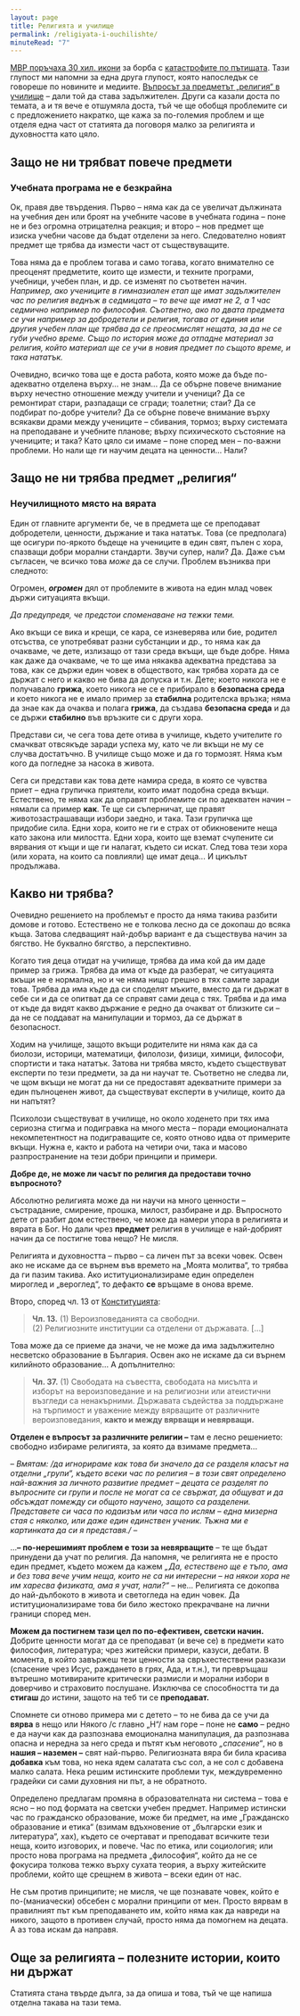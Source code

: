 ```yaml
---
layout: page
title: Религията и училище
permalink: /religiyata-i-ouchilishte/
minuteRead: "7"
---
```

[МВР поръчаха 30 хил. икони](https://www.dw.com/bg/mvr-se-pazi-decata-s-ikoni-i-baloni-koj-porca-tozi-absurd/a-72667131) за борба с [катастрофите по пътищата](https://chernapista.com/). Тази глупост ми напомни за една друга глупост, която напоследък се говореше по новините и медиите. [Въпросът за предметът „религия“ в училище](https://www.dw.com/bg/poslusanie-i-religia-v-ucilise-nakde-trgva-blgaria/a-71843040) – дали той да става задължителен. Други са казали доста по темата, а и тя вече е отшумяла доста, тъй че ще обобщя проблемите си с предложението накратко, ще кажа за по-големия проблем и ще отделя една част от статията да поговоря малко за религията и духовността като цяло.
## Защо не ни трябват повече предмети
### Учебната програма не е безкрайна
Ок, правя две твърдения. Първо – няма как да се увеличат дължината на учебния ден или броят на учебните часове в учебната година – поне не и без огромна отрицателна реакция; и второ – нов предмет ще изиска учебни часове да бъдат отделени за него. Следователно новият предмет ще трябва да измести част от съществуващите.

Това няма да е проблем тогава и само тогава, когато внимателно се преоценят предметите, които ще измести, и техните програми, учебници, учебен план, и др. се изменят по съответен начин.
*Например, ако учениците в гимназиален етап ще имат задължителен час по религия веднъж в седмицата – то вече ще имат не 2, а 1 час седмично например по философия. Съответно, ако по двата предмета се учи например за добродетели и религия, тогава от единия или другия учебен план ще трябва да се преосмислят нещата, за да не се губи учебно време. Също по история може да отпадне материал за религия, който материал ще се учи в новия предмет по същото време, и така нататък.*

Очевидно, всичко това ще е доста работа, която може да бъде по-адекватно отделена върху... не знам... Да се обърне повече внимание върху нечестно отношение между учители и ученици? Да се ремонтират стари, разпадащи се сгради; тоалетни; стаи? Да се подбират по-добре учители? Да се обърне повече внимание върху всякакви драми между учениците – сбивания, тормоз; върху системата на преподаване и учебните планове; върху психическото състояние на учениците; и така? Като цяло си имаме – поне според мен – по-важни проблеми.
Но нали ще ги научим децата на ценности... Нали?
## Защо не ни трябва предмет „религия“
### Неучилищното място на вярата 
Един от главните аргументи бе, че в предмета ще се преподават добродетели, ценности, държание и така нататък. Това (се предполага) ще осигури по-яркото бъдеще на учениците в един свят, пълен с хора, спазващи добри морални стандарти. Звучи супер, нали? Да. Даже съм съгласен, че всичко това *може* да се случи. Проблем възниква при следното:

Огромен, ***огромен*** дял от проблемите в живота на един млад човек държи ситуацията вкъщи.

*Да предупредя, че предстои споменаване на тежки теми.*

Ако вкъщи се вика и крещи, се кара, се изневерява или бие, родител отсъства, се употребяват разни субстанции и др., то няма как да очакваме, че дете, излизащо от тази среда вкъщи, ще бъде добре. Няма как даже да очакваме, че то ще има някаква адекватна представа за това, как се държи един човек в обществото, как трябва хората да се държат с него и какво не бива да допуска и т.н. Дете; което никога не е получавало **грижа**, което никога не се е прибирало в **безопасна среда** и което никога не е имало пример за **стабилна** родителска връзка; няма да знае как да очаква и полага **грижа**, да създава **безопасна среда** и да се държи **стабилно** във връзките си с други хора.

Представи си, че сега това дете отива в училище, където учителите го смачкват отвсякъде заради успеха му, като че ли вкъщи не му се случва достатъчно. В училище също може и да го тормозят. Няма към кого да погледне за насока в живота.

Сега си представи как това дете намира среда, в която се чувства приет – една групичка приятели, които имат подобна среда вкъщи. Естествено, те няма как да оправят проблемите си по адекватен начин – нямали са пример **как**. Те ще си съперничат, ще правят животозастрашаващи избори заедно, и така. Тази групичка ще придобие сила. Едни хора, които не ги е страх от обикновените неща като закона или милостта. Едни хора, които ще вземат счупените си вярвания от къщи и ще ги налагат, където си искат. След това тези хора (или хората, на които са повлияли) ще имат деца... И цикълът продължава.

## Какво ни трябва?
Очевидно решението на проблемът е просто да няма такива разбити домове и готово. Естествено не е толкова лесно да се докопаш до всяка къща. Затова следващият най-добър вариант е да съществува начин за бягство. Не буквално бягство, а перспективно.

Когато тия деца отидат на училище, трябва да има кой да им даде пример за грижа. Трябва да има от къде да разберат, че ситуацията вкъщи не е нормална, но и че няма нищо грешно в тях самите заради това. Трябва да има къде да си споделят мъките, вместо да ги държат в себе си и да се опитват да се справят сами деца с тях. Трябва и да има от къде да видят какво държание е редно да очакват от близките си – да не се поддават на манипулации и тормоз, да се държат в безопасност.

Ходим на училище, защото вкъщи родителите ни няма как да са биолози, историци, математици, филолози, физици, химици, философи, спортисти и така нататък. Затова ни трябва място, където съществуват експерти по тези предмети, за да ни научат те. Съответно не следва ли, че щом вкъщи не могат да ни се предоставят адекватните примери за един пълноценен живот, да съществуват експерти в училище, които да ни напътят?

Психолози съществуват в училище, но около ходенето при тях има сериозна стигма и подигравка на много места – поради емоционалната некомпетентност на подиграващите се, която отново идва от примерите вкъщи. Нужна е, както и работа на четири очи, така и масово разпространение на тези добри принципи и примери.

**Добре де, не може ли часът по религия да предостави точно въпросното?**

Абсолютно религията може да ни научи на много ценности – състрадание, смирение, прошка, милост, разбиране и др. Въпросното дете от разбит дом естествено, че може да намери упора в религията и вярата в Бог. Но дали чрез **предмет** религия в училище е най-добрият начин да се постигне това нещо? Не мисля.

Религията и духовността – първо – са личен път за всеки човек. Освен ако не искаме да се върнем във времето на „Моята молитва“, то трябва да ги пазим такива. Ако иституционализираме един определен мироглед и „вероглед“, то дефакто **се** връщаме в онова време.

Второ, според чл. 13 от [Конституцията](https://www.parliament.bg/bg/const):
> **Чл. 13.** (1) Вероизповеданията са свободни.  
> (2) Религиозните институции са отделени от държавата.
> \[...\]

Това може да се приеме да значи, че не може да има задължително несветско образование в България. Освен ако не искаме да си върнем килийното образование...
А допълнително:
> **Чл. 37.** (1) Свободата на съвестта, свободата на мисълта и изборът на вероизповедание и на религиозни или атеистични възгледи са ненакърними. Държавата съдейства за поддържане на търпимост и уважение между вярващите от различните вероизповедания, **както и между вярващи и невярващи.**

**Отделен е въпросът за различните религии –**  там е лесно решението: свободно избираме религията, за която да взимаме предмета...

*<btw>– Вмятам: /да игнорираме как това би значело да се разделя класът на отделни „групи“, където всеки час по религия – в този свят определено най-важния за личното развитие предмет – децата се разделят по въпросните си групи и после не могат са се свържат, да общуват и да обсъждат помежду си общото научено, защото са разделени. Представете си часа по юдаизъм или часа по ислям – една мизерна стая с няколко, или даже един единствен ученик. Тъжна ми е картинката да си я представя./</btw> –*

...**– по-нерешимият проблем е този за невярващите** – те ще бъдат принудени да учат по религия. Да напомня, че религията не е просто един предмет, където можем да кажем *„Да, естествено ще е тъпо, ама и без това вече учим неща, които не са ни интересни – на някои хора не им харесва физиката, ама я учат, нали?“* – не... Религията се докопва до най-дълбокото в живота и светогледа на един човек. Да иституционализираме това би било жестоко прекрачване на лични граници според мен.

**Можем да постигнем тази цел по по-ефективен, светски начин.**
Добрите ценности могат да се преподават (и вече се) в предмети като философия, литература; чрез житейски примери, казуси, дебати. В момента, в който завържеш тези ценности за свръхестествени разкази (спасение чрез Исус, раждането в грях, Ада, и т.н.), ти превръщаш вътрешно мотивираните критически размисли и морални избори в доверчиво и страховито послушане. Изключва се способността ти да **стигаш** до истини, защото на теб ти се **преподават.**

Спомнете си отново примера ми с детето – то не бива да се учи да **вярва** в нещо или Някого /с главно „Н“/ нам горе – поне не **само** – редно е да научи как да разпознава емоционална манипулация, да разпознава опасна и нередна за него среда и пътят към неговото *„спасение“*, но в **нашия – наземен –** свят най-първо. Религиозната вяра би била красива **добавка** към това, но нека ядем салатата със сол, а не сол с добавена малко салата. Нека решим истинските проблеми тук, междувременно градейки си сами духовния ни път, а не обратното.

Определено предлагам промяна в образователната ни система – това е ясно – но под формата на светски учебен предмет. Например истински час по гражданско образование, може би предмет, на име „Гражданско образование и етика“ (взимам вдъхновение от „български език и литература“, хах), където се очертават и преподават всичките тези неща, които изговорих, и повече. Час по етика, или социология; или просто нова програма на предмета „философия“, който да не се фокусира толкова тежко върху сухата теория, а върху житейските проблеми, който ще срещнем в живота – всеки един от нас.

Не съм против принципите; не мисля, че ще познавате човек, който е по-(маниачески) обсебен с морални принципи от мен. Просто вярвам в правилният път към преподаването им, който няма как да навреди на никого, защото в противен случай, просто няма да помогнем на децата. А аз това искам да направя.

## Още за религията – полезните истории, които ни държат
Статията стана твърде дълга, за да опиша и това, тъй че ще напиша отделна такава на тази тема.